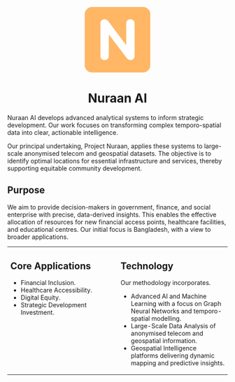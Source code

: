 <p align="center">
  <img src="/profile/nuraan-logo.png" alt="Nuraan AI Logo" width="150"/>
</p>
<h1 align="center">Nuraan AI</h1>

Nuraan AI develops advanced analytical systems to inform strategic development. Our work focuses on transforming complex temporo-spatial data into clear, actionable intelligence.

Our principal undertaking, Project Nuraan, applies these systems to large-scale anonymised telecom and geospatial datasets. The objective is to identify optimal locations for essential infrastructure and services, thereby supporting equitable community development.

## Purpose

We aim to provide decision-makers in government, finance, and social enterprise with precise, data-derived insights. This enables the effective allocation of resources for new financial access points, healthcare facilities, and educational centres. Our initial focus is Bangladesh, with a view to broader applications.

<table width="100%">
<tr>
<td width="50%" valign="top">

## Core Applications
<ul>
  <li>Financial Inclusion.</li>
  <li>Healthcare Accessibility.</li>
  <li>Digital Equity.</li>
  <li>Strategic Development Investment.</li>
</ul>

</td>
<td width="50%" valign="top">

## Technology
Our methodology incorporates.
<ul>
  <li>Advanced AI and Machine Learning with a focus on Graph Neural Networks and temporo-spatial modelling.</li>
  <li>Large-Scale Data Analysis of anonymised telecom and geospatial information.</li>
  <li>Geospatial Intelligence platforms delivering dynamic mapping and predictive insights.</li>
</ul>

</td>
</tr>
</table>

